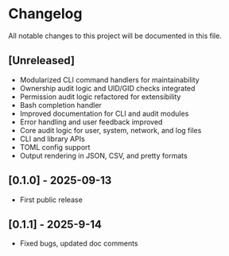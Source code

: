 # Changelog

All notable changes to this project will be documented in this file.

## [Unreleased]
- Modularized CLI command handlers for maintainability
- Ownership audit logic and UID/GID checks integrated
- Permission audit logic refactored for extensibility
- Bash completion handler 
- Improved documentation for CLI and audit modules
- Error handling and user feedback improved
- Core audit logic for user, system, network, and log files
- CLI and library APIs
- TOML config support
- Output rendering in JSON, CSV, and pretty formats

## [0.1.0] - 2025-09-13
- First public release

## [0.1.1] - 2025-9-14
- Fixed bugs, updated doc comments